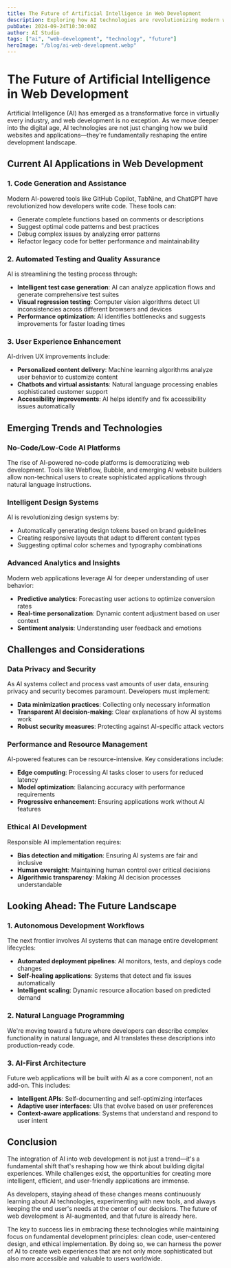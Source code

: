 ```yaml
---
title: The Future of Artificial Intelligence in Web Development
description: Exploring how AI technologies are revolutionizing modern web development practices and shaping the future of digital experiences.
pubDate: 2024-09-24T10:30:00Z
author: AI Studio
tags: ["ai", "web-development", "technology", "future"]
heroImage: "/blog/ai-web-development.webp"
---
```


# The Future of Artificial Intelligence in Web Development

Artificial Intelligence (AI) has emerged as a transformative force in virtually every industry, and web development is no exception. As we move deeper into the digital age, AI technologies are not just changing how we build websites and applications—they're fundamentally reshaping the entire development landscape.

## Current AI Applications in Web Development

### 1. Code Generation and Assistance

Modern AI-powered tools like GitHub Copilot, TabNine, and ChatGPT have revolutionized how developers write code. These tools can:

- Generate complete functions based on comments or descriptions
- Suggest optimal code patterns and best practices
- Debug complex issues by analyzing error patterns
- Refactor legacy code for better performance and maintainability

### 2. Automated Testing and Quality Assurance

AI is streamlining the testing process through:

- **Intelligent test case generation**: AI can analyze application flows and generate comprehensive test suites
- **Visual regression testing**: Computer vision algorithms detect UI inconsistencies across different browsers and devices
- **Performance optimization**: AI identifies bottlenecks and suggests improvements for faster loading times

### 3. User Experience Enhancement

AI-driven UX improvements include:

- **Personalized content delivery**: Machine learning algorithms analyze user behavior to customize content
- **Chatbots and virtual assistants**: Natural language processing enables sophisticated customer support
- **Accessibility improvements**: AI helps identify and fix accessibility issues automatically

## Emerging Trends and Technologies

### No-Code/Low-Code AI Platforms

The rise of AI-powered no-code platforms is democratizing web development. Tools like Webflow, Bubble, and emerging AI website builders allow non-technical users to create sophisticated applications through natural language instructions.

### Intelligent Design Systems

AI is revolutionizing design systems by:

- Automatically generating design tokens based on brand guidelines
- Creating responsive layouts that adapt to different content types
- Suggesting optimal color schemes and typography combinations

### Advanced Analytics and Insights

Modern web applications leverage AI for deeper understanding of user behavior:

- **Predictive analytics**: Forecasting user actions to optimize conversion rates
- **Real-time personalization**: Dynamic content adjustment based on user context
- **Sentiment analysis**: Understanding user feedback and emotions

## Challenges and Considerations

### Data Privacy and Security

As AI systems collect and process vast amounts of user data, ensuring privacy and security becomes paramount. Developers must implement:

- **Data minimization practices**: Collecting only necessary information
- **Transparent AI decision-making**: Clear explanations of how AI systems work
- **Robust security measures**: Protecting against AI-specific attack vectors

### Performance and Resource Management

AI-powered features can be resource-intensive. Key considerations include:

- **Edge computing**: Processing AI tasks closer to users for reduced latency
- **Model optimization**: Balancing accuracy with performance requirements
- **Progressive enhancement**: Ensuring applications work without AI features

### Ethical AI Development

Responsible AI implementation requires:

- **Bias detection and mitigation**: Ensuring AI systems are fair and inclusive
- **Human oversight**: Maintaining human control over critical decisions
- **Algorithmic transparency**: Making AI decision processes understandable

## Looking Ahead: The Future Landscape

### 1. Autonomous Development Workflows

The next frontier involves AI systems that can manage entire development lifecycles:

- **Automated deployment pipelines**: AI monitors, tests, and deploys code changes
- **Self-healing applications**: Systems that detect and fix issues automatically
- **Intelligent scaling**: Dynamic resource allocation based on predicted demand

### 2. Natural Language Programming

We're moving toward a future where developers can describe complex functionality in natural language, and AI translates these descriptions into production-ready code.

### 3. AI-First Architecture

Future web applications will be built with AI as a core component, not an add-on. This includes:

- **Intelligent APIs**: Self-documenting and self-optimizing interfaces
- **Adaptive user interfaces**: UIs that evolve based on user preferences
- **Context-aware applications**: Systems that understand and respond to user intent

## Conclusion

The integration of AI into web development is not just a trend—it's a fundamental shift that's reshaping how we think about building digital experiences. While challenges exist, the opportunities for creating more intelligent, efficient, and user-friendly applications are immense.

As developers, staying ahead of these changes means continuously learning about AI technologies, experimenting with new tools, and always keeping the end user's needs at the center of our decisions. The future of web development is AI-augmented, and that future is already here.

The key to success lies in embracing these technologies while maintaining focus on fundamental development principles: clean code, user-centered design, and ethical implementation. By doing so, we can harness the power of AI to create web experiences that are not only more sophisticated but also more accessible and valuable to users worldwide.